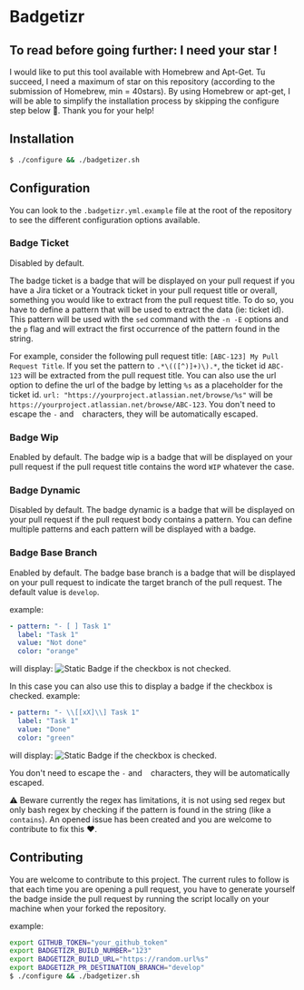 # Badgetizr

## To read before going further: I need your star !
I would like to put this tool available with Homebrew and Apt-Get. Tu succeed, I need a maximum of star on this repository (according to the submission of Homebrew, min = 40stars). By using Homebrew or apt-get, I will be able to simplify the installation process by skipping the configure step below 🚀. Thank you for your help!

## Installation

```bash
$ ./configure && ./badgetizer.sh
```

## Configuration
You can look to the `.badgetizr.yml.example` file at the root of the repository to see the different configuration options available.

### Badge Ticket
Disabled by default.

The badge ticket is a badge that will be displayed on your pull request if you have a Jira ticket or a Youtrack ticket in your pull request title or overall, something you would like to extract from the pull request title.
To do so, you have to define a pattern that will be used to extract the data (ie: ticket id). This pattern will be used with the `sed` command with the `-n -E` options and the `p` flag and will extract the first occurrence of the pattern found in the string.

For example, consider the following pull request title: `[ABC-123] My Pull Request Title`.
If you set the pattern to `.*\(([^)]+)\).*`, the ticket id `ABC-123` will be extracted from the pull request title.
You can also use the url option to define the url of the badge by letting `%s` as a placeholder for the ticket id. `url: "https://yourproject.atlassian.net/browse/%s"` will be `https://yourproject.atlassian.net/browse/ABC-123`.
You don't need to escape the `-` and ` ` characters, they will be automatically escaped.

### Badge Wip
Enabled by default.
The badge wip is a badge that will be displayed on your pull request if the pull request title contains the word `WIP` whatever the case.

### Badge Dynamic
Disabled by default.
The badge dynamic is a badge that will be displayed on your pull request if the pull request body contains a pattern. You can define multiple patterns and each pattern will be displayed with a badge.

### Badge Base Branch
Enabled by default.
The badge base branch is a badge that will be displayed on your pull request to indicate the target branch of the pull request. The default value is `develop`.

example:
```yaml
- pattern: "- [ ] Task 1"
  label: "Task 1"
  value: "Not done"
  color: "orange"
```
will display:
![Static Badge](https://img.shields.io/badge/Task_1-Not_done-orange) if the checkbox is not checked.

In this case you can also use this to display a badge if the checkbox is checked.
example:
```yaml
- pattern: "- \\[[xX]\\] Task 1"
  label: "Task 1"
  value: "Done"
  color: "green"
```

will display:
![Static Badge](https://img.shields.io/badge/Task_1-Done-green) if the checkbox is checked.

You don't need to escape the `-` and ` ` characters, they will be automatically escaped.

⚠️ Beware currently the regex has limitations, it is not using sed regex but only bash regex by checking if the pattern is found in the string (like a `contains`). An opened issue has been created and you are welcome to contribute to fix this ❤️.

## Contributing

You are welcome to contribute to this project. The current rules to follow is that each time you are opening a pull request, you have to generate yourself the badge inside the pull request by running the script locally on your machine when your forked the repository.

example:
```bash
export GITHUB_TOKEN="your_github_token"
export BADGETIZR_BUILD_NUMBER="123"
export BADGETIZR_BUILD_URL="https://random.url%s"
export BADGETIZR_PR_DESTINATION_BRANCH="develop"
$ ./configure && ./badgetizer.sh
```